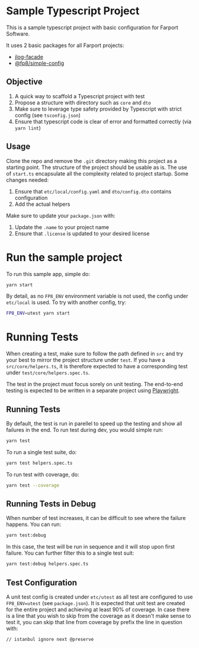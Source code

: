 # Sample Typescript Project

This is a sample typescript project with basic configuration for Farport Software.

It uses 2 basic packages for all Farport projects:

* [jlog-facade](https://github.com/fp8/jlog-facade)
* [@fp8/simple-config](https://github.com/fp8/simple-config/)

## Objective

1. A quick way to scaffold a Typescript project with test
1. Propose a structure with directory such as `core` and `dto`
1. Make sure to leverage type safety provided by Typescript with strict config (see `tsconfig.json`)
1. Ensure that typescript code is clear of error and formatted correctly (via `yarn lint`)

## Usage

Clone the repo and remove the `.git` directory making this project as a starting point.  The structure of the project should be usable as is.  The use of `start.ts` encapsulate all the complexity related to project startup.  Some changes needed:

1. Ensure that `etc/local/config.yaml` and `dto/config.dto` contains configuration
1. Add the actual helpers 

Make sure to update your `package.json` with:

1. Update the `.name` to your project name
1. Ensure that `.license` is updated to your desired license

# Run the sample project

To run this sample app, simple do:

```bash
yarn start
```

By detail, as no `FP8_ENV` environment variable is not used, the config under `etc/local` is used.  To try with another config, try:

```bash
FP8_ENV=utest yarn start
```

# Running Tests

When creating a test, make sure to follow the path defined in `src` and try your best to mirror the project structure under `test`.  If you have a `src/core/helpers.ts`, it is therefore expected to have a corresponding test under `test/core/helpers.spec.ts`.

The test in the project must focus sorely on unit testing.  The end-to-end testing is expected to be written in a separate project using [Playwright](https://playwright.dev/).

## Running Tests

By default, the test is run in parellel to speed up the testing and show all failures in the end.  To run test during dev, you would simple run:

```bash
yarn test
```

To run a single test suite, do:

```bash
yarn test helpers.spec.ts
```

To run test with coverage, do:

```bash
yarn test --coverage
```

## Running Tests in Debug

When number of test increases, it can be difficult to see where the failure happens.  You can run:

```bash
yarn test:debug
```

In this case, the test will be run in sequence and it will stop upon first failure.  You can further filter this to a single test suit:

```bash
yarn test:debug helpers.spec.ts
```

## Test Configuration

A unit test config is created under `etc/utest` as all test are configured to use `FP8_ENV=utest` (see `package.json`).  It is expected that unit test are created for the entire project and achieving at least 90% of coverage.  In case there is a line that you wish to skip from the coverage as it doesn't make sense to test it, you can skip that line from coverage by prefix the line in question with:

```typesscript
// istanbul ignore next @preserve
```
